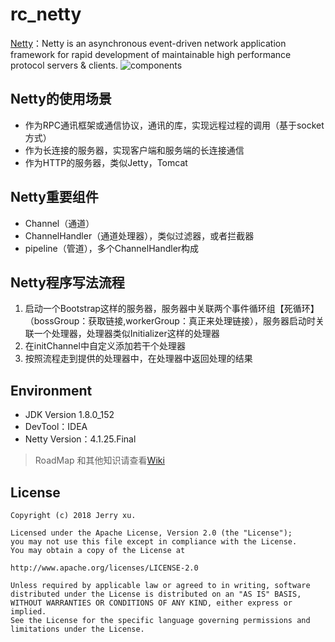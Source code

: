 # rc_netty
[Netty](https://github.com/netty/netty)：Netty is an asynchronous event-driven network application framework for rapid development of maintainable high performance protocol servers & clients.
![components](http://netty.io/images/components.png)

## Netty的使用场景
* 作为RPC通讯框架或通信协议，通讯的库，实现远程过程的调用（基于socket方式）
* 作为长连接的服务器，实现客户端和服务端的长连接通信
* 作为HTTP的服务器，类似Jetty，Tomcat

## Netty重要组件
* Channel（通道）
* ChannelHandler（通道处理器），类似过滤器，或者拦截器
* pipeline（管道），多个ChannelHandler构成

## Netty程序写法流程
1. 启动一个Bootstrap这样的服务器，服务器中关联两个事件循环组【死循环】（bossGroup：获取链接,workerGroup：真正来处理链接），服务器启动时关联一个处理器，处理器类似Initializer这样的处理器
2. 在initChannel中自定义添加若干个处理器
3. 按照流程走到提供的处理器中，在处理器中返回处理的结果

## Environment
* JDK Version 1.8.0_152
* DevTool：IDEA
* Netty Version：4.1.25.Final

> RoadMap 和其他知识请查看[Wiki](https://github.com/RootCluster/rc_netty/wiki)

## License
```
Copyright (c) 2018 Jerry xu.

Licensed under the Apache License, Version 2.0 (the "License");
you may not use this file except in compliance with the License.
You may obtain a copy of the License at

http://www.apache.org/licenses/LICENSE-2.0

Unless required by applicable law or agreed to in writing, software
distributed under the License is distributed on an "AS IS" BASIS,
WITHOUT WARRANTIES OR CONDITIONS OF ANY KIND, either express or implied.
See the License for the specific language governing permissions and
limitations under the License.
```